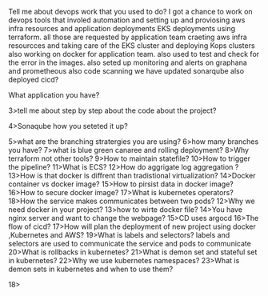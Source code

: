Tell me about devops work that you used to do?
I got a chance to work on devops tools that involed automation and setting up and proviosing aws infra
resources and application deployments EKS deployments using terraform.
all those are requested by application team craeting aws infra resourcces and taking care of the EKS cluster
and deploying Kops clusters
also working on docker for application team.
also used to test and check for the error in the images.
also seted up monitoring and alerts on graphana and prometheous
also code scanning we have updated sonarqube 
also deployed cicd?

What application you have?

3>tell me about step by step about the code about the project?

4>Sonaqube how you seteted it up?

5>what are the branching stratergies you are using?
6>how many branches you have?
7>what is blue green canaree and rolling deployment?
8>Why terraform not other tools?
9>How to maintain statefile?
10>How to trigger the pipeline?
11>What is ECS?
12>How do aggrigate log aggregation ?
13>How is that docker is diffrent than tradistional virtualization?
14>Docker container vs docker image?
15>How to pirsist data in docker image?
16>How to secure docker image?
17>What is kubernetes operators?
18>How the service makes communicates between two pods?
12>Why we need docker in your project?
13>how to wirte docker file?
14>You have nginx server and want to change the webpage?
15>CD uses argocd
16>The flow of cicd?
17>How will plan the deployment of new project using docker ,Kubernetes and AWS?
19>What is labels and selectors?
labels and selectors are used to communicate the service and pods to communicate
20>What is rollbacks in kubernetes?
21>What is demon set and stateful set in kubernetes?
22>Why we use kubernetes namespaces?
23>What is demon sets in kubernetes and when to use them?

18>
